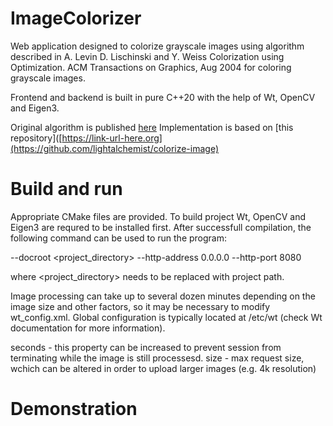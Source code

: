 # ImageColorizer

Web application designed to colorize grayscale images using algorithm described in A. Levin D. Lischinski and Y. Weiss Colorization using Optimization. ACM Transactions on Graphics, Aug 2004 for coloring grayscale images.

Frontend and backend is built in pure C++20 with the help of Wt, OpenCV and Eigen3.

Original algorithm is published [here](https://www.cs.huji.ac.il/w~yweiss/Colorization)
Implementation is based on [this repository]([https://link-url-here.org](https://github.com/lightalchemist/colorize-image)

# Build and run

Appropriate CMake files are provided. To build project Wt, OpenCV and Eigen3 are requred to be installed first. After successfull compilation, the following command can be used to run the program:

--docroot <project_directory> --http-address 0.0.0.0 --http-port 8080

where <project_directory> needs to be replaced with project path.

Image processing can take up to several dozen minutes depending on the image size and other factors, so it may be necessary to modify wt_config.xml. Global configuration is typically located at /etc/wt (check Wt documentation for more information).

<timeout>seconds</timeout> - this property can be increased to prevent session from terminating while the image is still processesd.
<max-request-size>size</max-request-size> - max request size, wchich can be altered in order to upload larger images (e.g. 4k resolution)

# Demonstration
